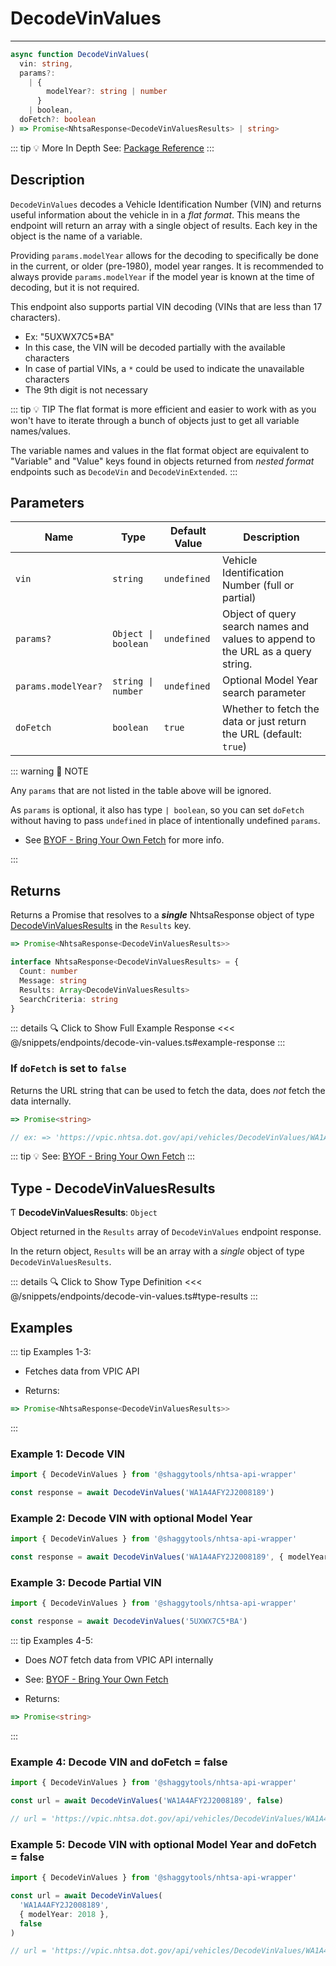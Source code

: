 # DecodeVinValues

---

```typescript
async function DecodeVinValues(
  vin: string,
  params?:
    | {
        modelYear?: string | number
      }
    | boolean,
  doFetch?: boolean
) => Promise<NhtsaResponse<DecodeVinValuesResults> | string>
```

::: tip :bulb: More In Depth
See: [Package Reference](../../../typedoc/api/endpoints/DecodeVinValues)
:::

## Description

`DecodeVinValues` decodes a Vehicle Identification Number (VIN) and returns useful information
about the vehicle in in a _flat format_. This means the endpoint will return an array with a
single object of results. Each key in the object is the name of a variable.

Providing `params.modelYear` allows for the decoding to specifically be done in the current, or
older (pre-1980), model year ranges. It is recommended to always provide `params.modelYear` if
the model year is known at the time of decoding, but it is not required.

This endpoint also supports partial VIN decoding (VINs that are less than 17 characters).

- Ex: "5UXWX7C5\*BA"
- In this case, the VIN will be decoded partially with the available characters
- In case of partial VINs, a `*` could be used to indicate the unavailable characters
- The 9th digit is not necessary

::: tip :bulb: TIP
The flat format is more efficient and easier to work with as you won't have to iterate through a
bunch of objects just to get all variable names/values.

The variable names and values in the flat format object are equivalent to "Variable" and "Value"
keys found in objects returned from _nested format_ endpoints such as `DecodeVin` and
`DecodeVinExtended`.
:::

## Parameters

| Name                | Type                 | Default Value | Description                                                                     |
| ------------------- | -------------------- | ------------- | ------------------------------------------------------------------------------- |
| `vin`               | `string`             | `undefined`   | Vehicle Identification Number (full or partial)                                 |
| `params?`           | `Object \| boolean ` | `undefined`   | Object of query search names and values to append to the URL as a query string. |
| `params.modelYear?` | `string \| number`   | `undefined`   | Optional Model Year search parameter                                            |
| `doFetch`           | `boolean`            | `true`        | Whether to fetch the data or just return the URL (default: `true`)              |

::: warning 📝 NOTE

Any `params` that are not listed in the table above will be ignored.

As `params` is optional, it also has type `| boolean`, so you can set `doFetch` without
having to pass `undefined` in place of intentionally undefined `params`.

- See [BYOF - Bring Your Own Fetch](../../bring-your-own-fetch.md#option-1-set-dofetch-to-false)
  for more info.

:::

## Returns

Returns a Promise that resolves to a **_single_** NhtsaResponse object of type
[DecodeVinValuesResults](#type-decodevinvaluesresults) in the `Results` key.

```typescript
=> Promise<NhtsaResponse<DecodeVinValuesResults>>
```

```typescript [NhtsaResponse]
interface NhtsaResponse<DecodeVinValuesResults> = {
  Count: number
  Message: string
  Results: Array<DecodeVinValuesResults>
  SearchCriteria: string
}
```

::: details :mag: Click to Show Full Example Response
<<< @/snippets/endpoints/decode-vin-values.ts#example-response
:::

### If `doFetch` is set to `false`

Returns the URL string that can be used to fetch the data, does _not_ fetch the data internally.

```typescript
=> Promise<string>

// ex: => 'https://vpic.nhtsa.dot.gov/api/vehicles/DecodeVinValues/WA1A4AFY2J2008189?format=json'
```

::: tip :bulb: See: [BYOF - Bring Your Own Fetch](../../bring-your-own-fetch.md#option-1-set-dofetch-to-false)
:::

## Type - DecodeVinValuesResults

Ƭ **DecodeVinValuesResults**: `Object`

Object returned in the `Results` array of `DecodeVinValues` endpoint response.

In the return object, `Results` will be an array with a _single_ object of type
`DecodeVinValuesResults`.

::: details :mag: Click to Show Type Definition
<<< @/snippets/endpoints/decode-vin-values.ts#type-results
:::

## Examples

::: tip Examples 1-3:

- Fetches data from VPIC API

- Returns:

```typescript
=> Promise<NhtsaResponse<DecodeVinValuesResults>>
```

:::

### Example 1: Decode VIN

```ts
import { DecodeVinValues } from '@shaggytools/nhtsa-api-wrapper'

const response = await DecodeVinValues('WA1A4AFY2J2008189')
```

### Example 2: Decode VIN with optional Model Year

```ts
import { DecodeVinValues } from '@shaggytools/nhtsa-api-wrapper'

const response = await DecodeVinValues('WA1A4AFY2J2008189', { modelYear: 2018 })
```

### Example 3: Decode Partial VIN

```ts
import { DecodeVinValues } from '@shaggytools/nhtsa-api-wrapper'

const response = await DecodeVinValues('5UXWX7C5*BA')
```

::: tip Examples 4-5:

- Does _NOT_ fetch data from VPIC API internally

- See: [BYOF - Bring Your Own Fetch](../../bring-your-own-fetch.md#option-1-set-dofetch-to-false)

- Returns:

```typescript
=> Promise<string>
```

:::

### Example 4: Decode VIN and doFetch = false

```ts
import { DecodeVinValues } from '@shaggytools/nhtsa-api-wrapper'

const url = await DecodeVinValues('WA1A4AFY2J2008189', false)

// url = 'https://vpic.nhtsa.dot.gov/api/vehicles/DecodeVinValues/WA1A4AFY2J2008189?format=json'
```

### Example 5: Decode VIN with optional Model Year and doFetch = false

```ts
import { DecodeVinValues } from '@shaggytools/nhtsa-api-wrapper'

const url = await DecodeVinValues(
  'WA1A4AFY2J2008189',
  { modelYear: 2018 },
  false
)

// url = 'https://vpic.nhtsa.dot.gov/api/vehicles/DecodeVinValues/WA1A4AFY2J2008189?modelYear=2018&format=json'
```
